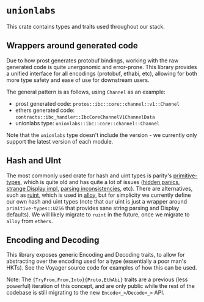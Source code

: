 # `unionlabs`

This crate contains types and traits used throughout our stack.

## Wrappers around generated code

Due to how prost generates protobuf bindings, working with the raw generated code is quite unergonomic and error-prone. This library provides a unified interface for all encodings (protobuf, ethabi, etc), allowing for both more type safety and ease of use for downstream users.

The general pattern is as follows, using `Channel` as an example:

- prost generated code: `protos::ibc::core::channel::v1::Channel`
- ethers generated code: `contracts::ibc_handler::IbcCoreChannelV1ChannelData`
- unionlabs type: `unionlabs::ibc::core::channel::Channel`

Note that the `unionlabs` type doesn't include the version - we currently only support the latest version of each module.

## Hash and UInt

The most commonly used crate for hash and uint types is parity's [primitive-types](https://docs.rs/primitive-types/latest/primitive_types/), which is quite old and has quite a lot of issues ([hidden panics](https://github.com/paritytech/parity-common/issues/764), [strange Display impl](https://github.com/paritytech/parity-common/issues/656), [parsing inconsistencies](https://github.com/paritytech/parity-common/issues/643), etc). There are alternatives, such as [ruint](https://github.com/recmo/uint), which is used in [alloy](https://github.com/alloy-rs/core), but for simplicity we currently define our own hash and uint types (note that our uint is just a wrapper around `primitive-types::U256` that provides sane string parsing and Display defaults). We will likely migrate to `ruint` in the future, once we migrate to `alloy` from `ethers`.

## Encoding and Decoding

This library exposes generic Encoding and Decoding traits, to allow for abstracting over the encoding used for a type (essentially a poor man's HKTs). See the Voyager source code for examples of how this can be used.

Note: The `{TryFrom,From,Into}{Proto,EthAbi}` traits are a previous (less powerful) iteration of this concept, and are only public while the rest of the codebase is still migrating to the new `Encode<_>`/`Decode<_>` API.
